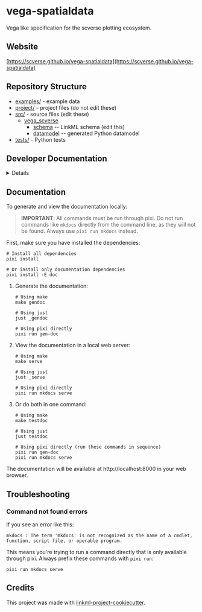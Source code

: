 # vega-spatialdata

Vega like specification for the scverse plotting ecosystem.

## Website

[https://scverse.github.io/vega-spatialdata](https://scverse.github.io/vega-spatialdata)

## Repository Structure

* [examples/](examples/) - example data
* [project/](project/) - project files (do not edit these)
* [src/](src/) - source files (edit these)
  * [vega_scverse](src/vega_scverse)
    * [schema](src/vega_scverse/schema) -- LinkML schema
      (edit this)
    * [datamodel](src/vega_scverse/datamodel) -- generated
      Python datamodel
* [tests/](tests/) - Python tests

## Developer Documentation

<details>
To run commands you may use good old make or the command runner [just](https://github.com/casey/just/) which is a better choice on Windows.
Use the `make` command or `duty` commands to generate project artefacts:
* `make help` or `just --list`: list all pre-defined tasks
* `make all` or `just all`: make everything
* `make deploy` or `just deploy`: deploys site
</details>

## Documentation

To generate and view the documentation locally:

> **IMPORTANT**: All commands must be run through pixi. Do not run commands like `mkdocs` directly from the command line, as they will not be found. Always use `pixi run mkdocs` instead.

First, make sure you have installed the dependencies:
```
# Install all dependencies
pixi install

# Or install only documentation dependencies
pixi install -E doc
```

1. Generate the documentation:
   ```
   # Using make
   make gendoc

   # Using just
   just _gendoc

   # Using pixi directly
   pixi run gen-doc
   ```

2. View the documentation in a local web server:
   ```
   # Using make
   make serve

   # Using just
   just _serve

   # Using pixi directly
   pixi run mkdocs serve
   ```

3. Or do both in one command:
   ```
   # Using make
   make testdoc

   # Using just
   just testdoc

   # Using pixi directly (run these commands in sequence)
   pixi run gen-doc
   pixi run mkdocs serve
   ```

The documentation will be available at http://localhost:8000 in your web browser.

## Troubleshooting

### Command not found errors

If you see an error like this:
```
mkdocs : The term 'mkdocs' is not recognized as the name of a cmdlet, function, script file, or operable program.
```

This means you're trying to run a command directly that is only available through pixi. Always prefix these commands with `pixi run`:

```
pixi run mkdocs serve
```

## Credits

This project was made with
[linkml-project-cookiecutter](https://github.com/linkml/linkml-project-cookiecutter).
